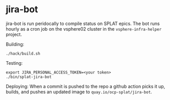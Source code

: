# jira-bot

jira-bot is run peridocally to compile status on SPLAT epics. The bot runs hourly as a cron job on the vsphere02 cluster in the `vsphere-infra-helper` project. 

Building:
```
./hack/build.sh
```

Testing:
```
export JIRA_PERSONAL_ACCESS_TOKEN=<your token>
./bin/splat-jira-bot
```

Deploying:
When a commit is pushed to the repo a github action picks it up, builds, and pushes an updated image to `quay.io/ocp-splat/jira-bot`.